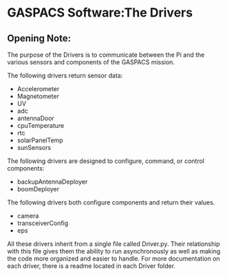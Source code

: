 GASPACS Software:The Drivers
===
Opening Note:
--
The purpose of the Drivers is to communicate between the Pi and the various sensors and components of the GASPACS mission.

The following drivers return sensor data:
- Accelerometer
- Magnetometer
- UV
- adc
- antennaDoor
- cpuTemperature
- rtc
- solarPanelTemp
- sunSensors

The following drivers are designed to configure, command, or control components:
- backupAntennaDeployer
- boomDeployer

The following drivers both configure components and return their values.
- camera
- transceiverConfig
- eps

All these drivers inherit from a single file called Driver.py. Their relationship with this file gives them the ability to run asynchronously as well as making the code more organized and easier to handle. For more documentation on each driver, there is a readme located in each Driver folder. 

